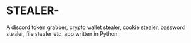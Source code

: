 # STEALER-
A discord token grabber, crypto wallet stealer, cookie stealer, password stealer, file stealer etc. app written in Python.
